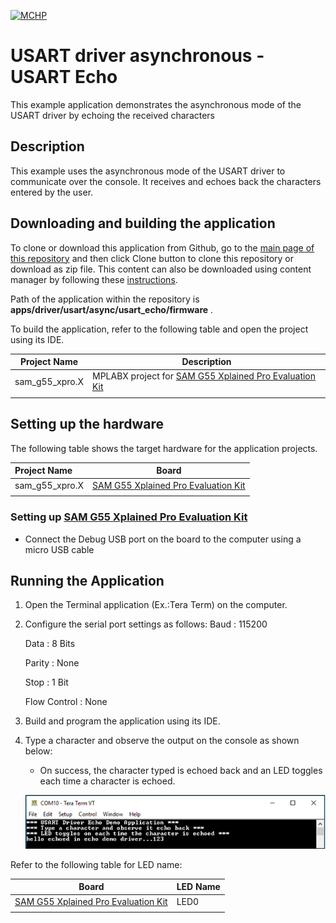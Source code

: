 [![MCHP](https://www.microchip.com/ResourcePackages/Microchip/assets/dist/images/logo.png)](https://www.microchip.com)

# USART driver asynchronous - USART Echo

This example application demonstrates the asynchronous mode of the USART driver by echoing the received characters

## Description

This example uses the asynchronous mode of the USART driver to communicate over the console. It receives and echoes back the characters entered by the user.

## Downloading and building the application

To clone or download this application from Github, go to the [main page of this repository](https://github.com/Microchip-MPLAB-Harmony/core_apps_sam_g55) and then click Clone button to clone this repository or download as zip file.
This content can also be downloaded using content manager by following these [instructions](https://github.com/Microchip-MPLAB-Harmony/contentmanager/wiki).

Path of the application within the repository is **apps/driver/usart/async/usart_echo/firmware** .

To build the application, refer to the following table and open the project using its IDE.

| Project Name      | Description                                    |
| ----------------- | ---------------------------------------------- |
| sam_g55_xpro.X | MPLABX project for [SAM G55 Xplained Pro Evaluation Kit](https://www.microchip.com/developmenttools/ProductDetails/atsamg55-xpro) |
|||

## Setting up the hardware

The following table shows the target hardware for the application projects.

| Project Name| Board|
|:---------|:---------:|
| sam_g55_xpro.X | [SAM G55 Xplained Pro Evaluation Kit](https://www.microchip.com/developmenttools/ProductDetails/atsamg55-xpro) |
|||

### Setting up [SAM G55 Xplained Pro Evaluation Kit](https://www.microchip.com/developmenttools/ProductDetails/atsamg55-xpro)

- Connect the Debug USB port on the board to the computer using a micro USB cable

## Running the Application

1. Open the Terminal application (Ex.:Tera Term) on the computer.
2. Configure the serial port settings as follows:
    Baud : 115200

    Data : 8 Bits

    Parity : None

    Stop : 1 Bit

    Flow Control : None
3. Build and program the application using its IDE.
4. Type a character and observe the output on the console as shown below:
    - On success, the character typed is echoed back and an LED toggles each time a character is echoed.

    ![output](images/async_usart_echo_console.png)

Refer to the following table for LED name:

| Board | LED Name |
| ----- | -------- |
|  [SAM G55 Xplained Pro Evaluation Kit](https://www.microchip.com/developmenttools/ProductDetails/atsamg55-xpro) | LED0 |
|||